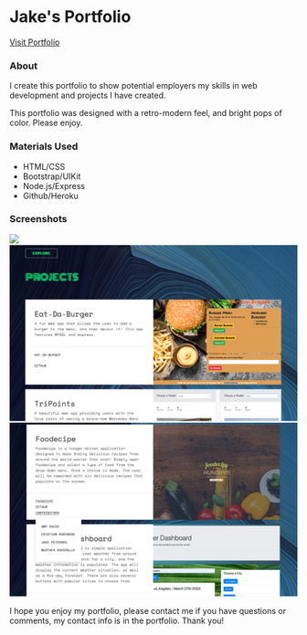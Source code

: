 <h1> Jake's Portfolio </h1>
<a href="https://professional-portfolio-jp.herokuapp.com/" target="_blank">Visit Portfolio</a>
<h3>About</h3>
<p>I create this portfolio to show potential employers my skills in web development and projects I have created.</p>
<p>This portfolio was designed with a retro-modern feel, and bright pops of color. Please enjoy.</p>
<h3>Materials Used</h3>
<ul>
  <li>HTML/CSS</li>
  <li>Bootstrap/UIKit</li>
  <li>Node.js/Express</li>
  <li>Github/Heroku</li>
 </ul>
 <h3>Screenshots</h3>
 <img src="https://github.com/jcbpetersen1995/Professional-Portfolio-JP/blob/master/public/images/screenshot1.png?raw=true">
 <img src="https://github.com/jcbpetersen1995/Professional-Portfolio-JP/blob/master/public/images/screenshot3.png?raw=true">
 <img src="https://github.com/jcbpetersen1995/Professional-Portfolio-JP/blob/master/public/images/screenshot2.png?raw=true">
 <br>
 <p>I hope you enjoy my portfolio, please contact me if you have questions or comments, my contact info is in the portfolio. Thank you!</p>
